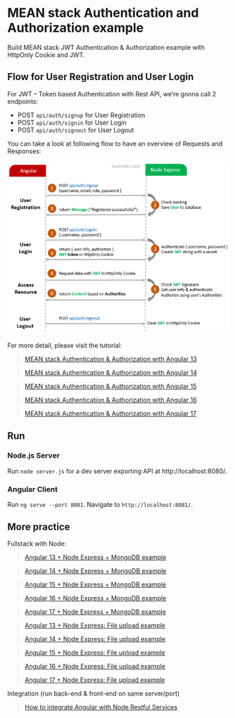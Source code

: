 # MEAN stack Authentication and Authorization example

Build MEAN stack JWT Authentication & Authorization example with HttpOnly Cookie and JWT.

## Flow for User Registration and User Login
For JWT – Token based Authentication with Rest API, we’re gonna call 2 endpoints:
- POST `api/auth/signup` for User Registration
- POST `api/auth/signin` for User Login
- POST `api/auth/signout` for User Logout

You can take a look at following flow to have an overview of Requests and Responses:

![mean-stack-authentication-authorization-flow](mean-stack-authentication-authorization-flow.png)

For more detail, please visit the tutorial:
> [MEAN stack Authentication & Authorization with Angular 13](https://www.bezkoder.com/mean-stack-auth-angular-13/)

> [MEAN stack Authentication & Authorization with Angular 14](https://www.bezkoder.com/mean-stack-auth-angular-14/)

> [MEAN stack Authentication & Authorization with Angular 15](https://www.bezkoder.com/mean-stack-auth-angular-15/)

> [MEAN stack Authentication & Authorization with Angular 16](https://www.bezkoder.com/mean-stack-auth-angular-16/)

> [MEAN stack Authentication & Authorization with Angular 17](https://www.bezkoder.com/mean-stack-auth-angular-17/)

## Run
### Node.js Server
Run `node server.js` for a dev server exporting API at http://localhost:8080/.

### Angular Client
Run `ng serve --port 8081`. Navigate to `http://localhost:8081/`.

## More practice

Fullstack with Node:

> [Angular 13 + Node Express + MongoDB example](https://www.bezkoder.com/mean-stack-crud-example-angular-13/)

> [Angular 14 + Node Express + MongoDB example](https://www.bezkoder.com/mean-stack-crud-example-angular-14/)

> [Angular 15 + Node Express + MongoDB example](https://www.bezkoder.com/angular-15-node-js-express-mongodb/)

> [Angular 16 + Node Express + MongoDB example](https://www.bezkoder.com/angular-16-node-js-express-mongodb/)

> [Angular 17 + Node Express + MongoDB example](https://www.bezkoder.com/angular-17-node-js-express-mongodb/)

> [Angular 13 + Node Express: File upload example](https://www.bezkoder.com/angular-13-node-express-file-upload/)

> [Angular 14 + Node Express: File upload example](https://www.bezkoder.com/angular-14-node-express-file-upload/)

> [Angular 15 + Node Express: File upload example](https://www.bezkoder.com/angular-15-node-express-file-upload/)

> [Angular 16 + Node Express: File upload example](https://www.bezkoder.com/angular-16-node-express-file-upload/)

> [Angular 17 + Node Express: File upload example](https://www.bezkoder.com/angular-17-node-express-file-upload/)

Integration (run back-end & front-end on same server/port)
> [How to integrate Angular with Node Restful Services](https://www.bezkoder.com/integrate-angular-12-node-js/)
